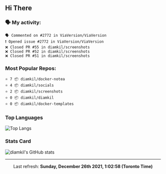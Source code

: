 ## Hi There

### 🗣 My activity:

```
🗣 Commented on #2772 in ViaVersion/ViaVersion
❗️ Opened issue #2772 in ViaVersion/ViaVersion
❌ Closed PR #55 in diamkil/screenshots
❌ Closed PR #52 in diamkil/screenshots
❌ Closed PR #51 in diamkil/screenshots
```

### Most Popular Repos:

```
⭐️ 7 📦 diamkil/docker-notea
⭐️ 4 📦 diamkil/socials
⭐️ 2 📦 diamkil/screenshots
⭐️ 0 📦 diamkil/diamkil
⭐️ 0 📦 diamkil/docker-templates
```

### Top Languages

![Top Langs](https://github-readme-stats.vercel.app/api/top-langs/?username=diamkil&layout=compact&langs_count=10)

### Stats Card

![diamkil's GitHub stats](https://github-readme-stats.vercel.app/api?username=diamkil&count_private=true&show_icons=true)

---

<p align="center">
  Last refresh: 
  <b>Sunday, December 26th 2021, 1:02:58 (Toronto Time)</b>
</p>
